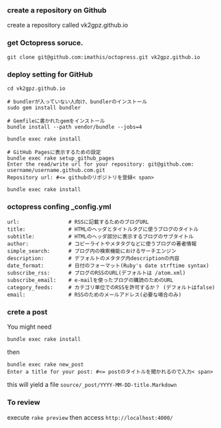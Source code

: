 ### create a repository on Github
create a repository called vk2gpz.github.io 

### get Octopress soruce.
```git clone git@github.com:imathis/octopress.git vk2gpz.github.io```

### deploy setting for GitHub
```
cd vk2gpz.github.io

# bundlerが入っていない人向け、bundlerのインストール
sudo gem install bundler

# Gemfileに書かれたgemをインストール
bundle install --path vendor/bundle --jobs=4

bundle exec rake install

# GitHub Pagesに表示するための設定
bundle exec rake setup_github_pages
Enter the read/write url for your repository: git@github.com: username/username.github.com.git
Repository url: #<= githubのリポジトリを登録< span>

bundle exec rake install
```

### octopress confing _config.yml
```
url:                # RSSに記載するためのブログURL
title:              # HTMLのヘッダとタイトルタグに使うブログのタイトル
subtitle:           # HTMLのヘッダ部分に表示するブログのサブタイトル
author:             # コピーライトやメタタグなどに使うブログの著者情報
simple_search:      # ブログ内の検索機能におけるサーチエンジン
description:        # デフォルトのメタタグ内descriptionの内容
date_format:        # 日付のフォーマット(Ruby's date strftime syntax)
subscribe_rss:      # ブログのRSSのURL(デフォルトは /atom.xml)
subscribe_email:    # e-mailを使ったブログの購読のためのURL
category_feeds:     # カテゴリ単位でのRSSを許可するか？ (デフォルトはfalse)
email:              # RSSのためのメールアドレス(必要な場合のみ)
```

### crete a post
You might need
```
bundle exec rake install
```
then

```
bundle exec rake new_post
Enter a title for your post: #<= postのタイトルを聞かれるので入力< span>
```
this will yield a file ```source/_post/YYYY-MM-DD-title.Markdown```

### To review
execute ```rake preview```
then access ```http://localhost:4000/```

